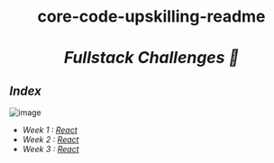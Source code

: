 <h1 align="center">core-code-upskilling-readme</h1>

*<h1 align="center"> Fullstack Challenges 🚀</h1>*

## _Index_

![image](https://img.shields.io/badge/React-20232A?style=for-the-badge&logo=react&logoColor=61DAFB)
- _Week 1 : [React](Weeks/Week1.md)_
- _Week 2 : [React](Weeks/Week2.md)_
- _Week 3 : [React](Weeks/Week3.md)_
